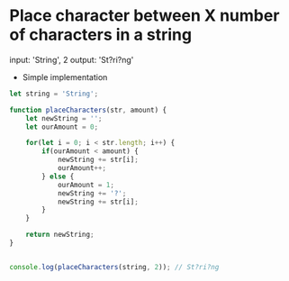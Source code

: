 # Place character between X number of characters in a string

input: 'String', 2
output: 'St?ri?ng'

- Simple implementation

```js
let string = 'String';

function placeCharacters(str, amount) {
    let newString = '';
    let ourAmount = 0;

    for(let i = 0; i < str.length; i++) {
        if(ourAmount < amount) {
            newString += str[i];
            ourAmount++;
        } else {
            ourAmount = 1;
            newString += '?';
            newString += str[i];
        }
    }

    return newString;
}


console.log(placeCharacters(string, 2)); // St?ri?ng
